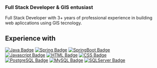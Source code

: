 ### Full Stack Developer & GIS entusiast

Full Stack Developer with 3+ years of professional experience in building web apliccations using GIS tecnology.<br>


## Experience with
[![Java Badge](https://img.shields.io/badge/-Java-007396?style=flat&logo=Java&logoColor=white)]()
[![Spring Badge](https://img.shields.io/badge/-Spring-6DB33F?style=flat&logo=Spring&logoColor=white)]()
[![SpringBoot Badge](https://img.shields.io/badge/-Spring%20Boot-6DB33F?style=flat&logo=Spring%20Boot&logoColor=white)]()
<br>
[![Javascript Badge](https://img.shields.io/badge/-Javascript-F7DF1E?style=flat&logo=Javascript&logoColor=white)]()
[![HTML Badge](https://img.shields.io/badge/-HTML-E34F26?style=flat&logo=HTML5&logoColor=white)]()
[![CSS Badge](https://img.shields.io/badge/-CSS-1572B6?style=flat&logo=CSS3&logoColor=white)]()
<br>
[![PostgreSQL Badge](https://img.shields.io/badge/-PostgreSQL-169E1?style=flat&logo=PostgreSQL&logoColor=white)]()
[![MySQL Badge](https://img.shields.io/badge/-MySQL-4479A1?style=flat&logo=MySQL&logoColor=white)]()
[![SQLServer Badge](https://img.shields.io/badge/-Microsoft%20SQL%20Server-CC2927?style=flat&logo=Microsoft%20SQL%20Server&logoColor=white)]()
